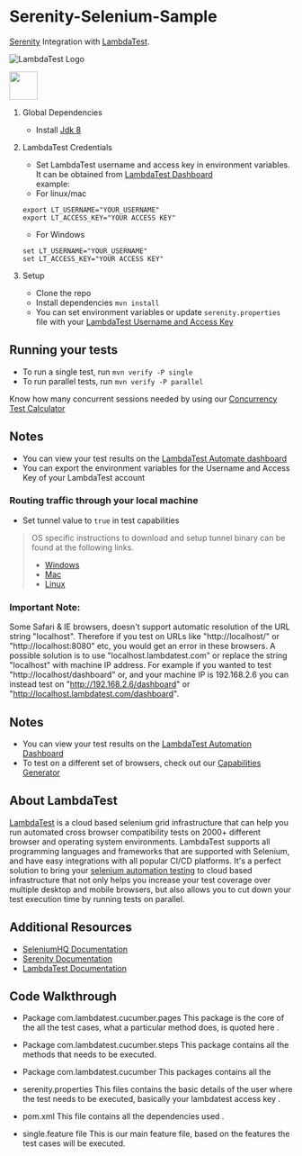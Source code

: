 # Serenity-Selenium-Sample

[Serenity](http://www.thucydides.info/docs/serenity/) Integration with [LambdaTest](https://www.lambdatest.com).

![LambdaTest Logo](https://www.lambdatest.com/images/logo.svg)

<img src="http://www.thucydides.info/docs/serenity/images/serenity-logo.png" height = "50">


1. Global Dependencies
   * Install [Jdk 8](https://www.oracle.com/technetwork/java/javase/downloads/jdk8-downloads-2133151.html)
   
2. LambdaTest Credentials
   * Set LambdaTest username and access key in environment variables. It can be obtained from [LambdaTest Dashboard](https://automation.lambdatest.com/)    
    example:
   - For linux/mac
    ```
    export LT_USERNAME="YOUR_USERNAME"
    export LT_ACCESS_KEY="YOUR ACCESS KEY"

    ```
    - For Windows
    ```
    set LT_USERNAME="YOUR_USERNAME"
    set LT_ACCESS_KEY="YOUR ACCESS KEY"

    ```
    
3. Setup
	* Clone the repo
	* Install dependencies `mvn install`
	* You can set environment variables or update `serenity.properties` file with your [LambdaTest Username and Access Key](https://automation.lambdatest.com)

## Running your tests
- To run a single test, run `mvn verify -P single`
- To run parallel tests, run `mvn verify -P parallel`

Know how many concurrent sessions needed by using our [Concurrency Test Calculator](https://www.lambdatest.com/concurrency-calculator?ref=github)


## Notes
* You can view your test results on the [LambdaTest Automate dashboard](https://automation.lambdatest.com)
* You can export the environment variables for the Username and Access Key of your LambdaTest account
  
###  Routing traffic through your local machine
 - Set tunnel value to `true` in test capabilities
 > OS specific instructions to download and setup tunnel binary can be found at the following links.
 >    - [Windows](https://www.lambdatest.com/support/docs/display/TD/Local+Testing+For+Windows)
 >    - [Mac](https://www.lambdatest.com/support/docs/display/TD/Local+Testing+For+MacOS)
 >    - [Linux](https://www.lambdatest.com/support/docs/display/TD/Local+Testing+For+Linux)

 ### Important Note:
 Some Safari & IE browsers, doesn't support automatic resolution of the URL string "localhost". Therefore if you test on URLs like "http://localhost/" or "http://localhost:8080" etc, you would get an error in these browsers. A possible solution is to use "localhost.lambdatest.com" or replace the string "localhost" with machine IP address. For example if you wanted to test "http://localhost/dashboard" or, and your machine IP is 192.168.2.6 you can instead test on "http://192.168.2.6/dashboard" or "http://localhost.lambdatest.com/dashboard".


## Notes
* You can view your test results on the [LambdaTest Automation Dashboard](https://www.automation.lambdatest.com)
* To test on a different set of browsers, check out our [Capabilities Generator](https://www.lambdatest.com/capabilities-generator)

## About LambdaTest

[LambdaTest](https://www.lambdatest.com/) is a cloud based selenium grid infrastructure that can help you run automated cross browser compatibility tests on 2000+ different browser and operating system environments. LambdaTest supports all programming languages and frameworks that are supported with Selenium, and have easy integrations with all popular CI/CD platforms. It's a perfect solution to bring your [selenium automation testing](https://www.lambdatest.com/selenium-automation) to cloud based infrastructure that not only helps you increase your test coverage over multiple desktop and mobile browsers, but also allows you to cut down your test execution time by running tests on parallel.
  
## Additional Resources
* [SeleniumHQ Documentation](http://www.seleniumhq.org/docs/)
* [Serenity Documentation](http://thucydides.info/docs/serenity-staging/)
* [LambdaTest Documentation](https://www.lambdatest.com/support/docs/getting-started-with-lambdatest-automation/)


## Code Walkthrough
* Package com.lambdatest.cucumber.pages
This package is the core of the all the test cases, what a particular method does, is quoted here .

* Package com.lambdatest.cucumber.steps
This package contains all the methods that needs to be executed.

* Package com.lambdatest.cucumber
This packages contains all the 

* serenity.properties
This files contains the basic details of the user where the test needs to be executed, basically your lambdatest access key .

* pom.xml
This file contains all the dependencies used .

* single.feature file
This is our main feature file, based on the features the test cases will be executed.



